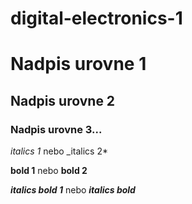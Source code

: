 # digital-electronics-1
# Nadpis urovne 1
## Nadpis urovne 2
### Nadpis urovne 3...

*italics 1* nebo _italics 2*

**bold 1** nebo __bold 2__

**_italics bold 1_** nebo __*italics bold*__

